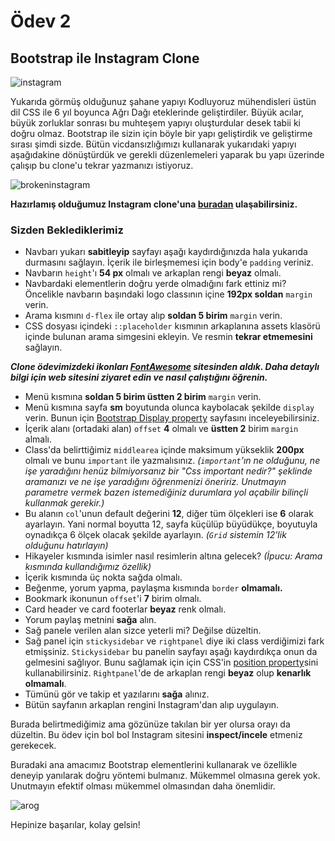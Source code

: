 # Ödev 2

## Bootstrap ile Instagram Clone

![instagram](https://github.com/Kodluyoruz/taskforce/raw/main/KODLUYORUZFRONTEND/Bootstrap/InstagramClone/assets/instagram.gif)

Yukarıda görmüş olduğunuz şahane yapıyı Kodluyoruz mühendisleri üstün dil CSS ile 6 yıl boyunca Ağrı Dağı eteklerinde geliştirdiler. Büyük acılar, büyük zorluklar sonrası bu muhteşem yapıyı oluşturdular desek tabii ki doğru olmaz.
Bootstrap ile sizin için böyle bir yapı geliştirdik ve geliştirme sırası şimdi sizde. Bütün vicdansızlığımızı kullanarak yukarıdaki yapıyı aşağıdakine dönüştürdük ve gerekli düzenlemeleri yaparak bu yapı üzerinde çalışıp bu clone'u tekrar yazmanızı istiyoruz.

![brokeninstagram](https://github.com/Kodluyoruz/taskforce/raw/main/bootstrap/odev2/assets/instagrambroken.gif)

**Hazırlamış olduğumuz Instagram clone'una [buradan](https://github.com/Kodluyoruz/taskforce/tree/main/KODLUYORUZFRONTEND/Bootstrap/InstagramClone) ulaşabilirsiniz.**

### Sizden Beklediklerimiz
- Navbarı yukarı **sabitleyip** sayfayı aşağı kaydırdığınızda hala yukarıda durmasını sağlayın. İçerik ile birleşmemesi için body'e `padding` veriniz.
- Navbarın `height`'ı **54 px** olmalı ve arkaplan rengi **beyaz** olmalı.
- Navbardaki elementlerin doğru yerde olmadığını fark ettiniz mi? Öncelikle navbarın başındaki logo classının içine **192px soldan** `margin` verin.
- Arama kısmını `d-flex` ile ortay alıp **soldan 5 birim** `margin` verin.
- CSS dosyası içindeki `::placeholder` kısmının arkaplanına assets klasörü içinde bulunan arama simgesini ekleyin. Ve resmin **tekrar etmemesini** sağlayın.

***Clone ödevimizdeki ikonları [FontAwesome](https://fontawesome.com/) sitesinden aldık. Daha detaylı bilgi için web sitesini ziyaret edin ve nasıl çalıştığını öğrenin.***

- Menü kısmına **soldan 5 birim üstten 2 birim** `margin` verin.
- Menü kısmına sayfa **sm** boyutunda olunca kaybolacak şekilde `display` verin. Bunun için [Bootstrap Display property](https://getbootstrap.com/docs/4.5/utilities/display/) sayfasını inceleyebilirsiniz.
- İçerik alanı (ortadaki alan) `offset` **4** olmalı ve **üstten 2** birim `margin` almalı.
- Class'da belirttiğimiz `middlearea` içinde maksimum yükseklik **200px** olmalı ve bunu `important` ile yazmalısınız. *(`important`'ın ne olduğunu, ne işe yaradığını henüz bilmiyorsanız bir "Css important nedir?" şeklinde aramanızı ve ne işe yaradığını öğrenmenizi öneririz. Unutmayın parametre vermek bazen istemediğiniz durumlara yol açabilir bilinçli kullanmak gerekir.)*
- Bu alanın `col`'unun default değerini **12**, diğer tüm ölçekleri ise **6** olarak ayarlayın. Yani normal boyutta 12, sayfa küçülüp büyüdükçe, boyutuyla oynadıkça 6 ölçek olacak şekilde ayarlayın. *(`Grid` sistemin 12'lik olduğunu hatırlayın)*
- Hikayeler kısmında isimler nasıl resimlerin altına gelecek? *(İpucu: Arama kısmında kullandığımız özellik)*
- İçerik kısmında üç nokta sağda olmalı.
- Beğenme, yorum yapma, paylaşma kısmında `border` **olmamalı.**
- Bookmark ikonunun `offset`'i **7** birim olmalı.
- Card header ve card footerlar **beyaz** renk olmalı.
- Yorum paylaş metnini **sağa** alın.
- Sağ panele verilen alan sizce yeterli mi? Değilse düzeltin.
- Sağ panel için `stickysidebar` ve `rightpanel` diye iki class verdiğimizi fark etmişsiniz. `Stickysidebar` bu panelin sayfayı aşağı kaydırdıkça onun da gelmesini sağlıyor. Bunu sağlamak için için CSS'in [position property](https://www.w3schools.com/css/css_positioning.asp)sini kullanabilirsiniz. `Rightpanel`'de de arkaplan rengi **beyaz** olup **kenarlık olmamalı**.
- Tümünü gör ve takip et yazılarını **sağa** alınız.
- Bütün sayfanın arkaplan rengini Instagram'dan alıp uygulayın.

Burada belirtmediğimiz ama gözünüze takılan bir yer olursa orayı da düzeltin. Bu ödev için bol bol Instagram sitesini **inspect/incele** etmeniz gerekecek.

Buradaki ana amacımız Bootstrap elementlerini kullanarak ve özellikle deneyip yanılarak doğru yöntemi bulmanız. Mükemmel olmasına gerek yok.
Unutmayın efektif olması mükemmel olmasından daha önemlidir.

![arog](https://raw.githubusercontent.com/Kodluyoruz/taskforce/main/bootstrap/odev2/assets/arog.jpg)

Hepinize başarılar, kolay gelsin!
